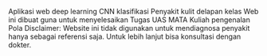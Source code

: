 Aplikasi web deep learning CNN klasifikasi Penyakit kulit delapan kelas
Web ini dibuat guna untuk menyelesaikan Tugas UAS MATA Kuliah pengenalan Pola
Disclaimer: Website ini tidak digunakan untuk mendiagnosa penyakit hanya sebagai referensi saja. Untuk lebih lanjut bisa konsultasi dengan dokter.
